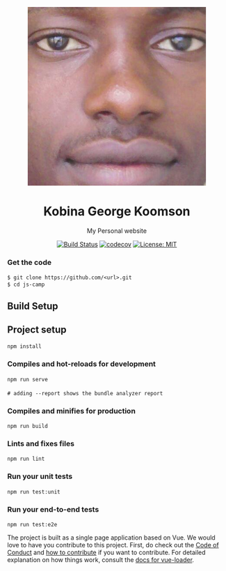 <p align="center"><img src="https://github.com/archx3/kobina-koomson/blob/master/public/favicon/favicon.jpg"></p>
<h1 align=center><b>Kobina George Koomson</b></h1>
<p align="center">My Personal website</p>
<p align="center"><a href="https://travis-ci.org/js-camp/js-camp-website"><img src="https://travis-ci.org/js-camp/js-camp-website.svg?branch=master" alt="Build Status"></a>
<a href="https://codecov.io/gh/js-camp/js-camp-website"><img src="https://codecov.io/gh/js-camp/js-camp-website/branch/master/graph/badge.svg" alt="codecov"></a>
<a href="https://opensource.org/licenses/MIT"><img src="https://img.shields.io/badge/License-MIT-yellow.svg" alt="License: MIT"></a></p>

### Get the code
```terminal
$ git clone https://github.com/<url>.git
$ cd js-camp
```

## Build Setup


## Project setup
```
npm install
```

### Compiles and hot-reloads for development
```
npm run serve

# adding --report shows the bundle analyzer report
```

### Compiles and minifies for production
```
npm run build
```

### Lints and fixes files
```
npm run lint
```

### Run your unit tests
```
npm run test:unit
```

### Run your end-to-end tests
```
npm run test:e2e
```


The project is built as a single page application based on Vue.
We would love to have you contribute to this project. First, do check out the [Code of Conduct](https://github.com/js-camp/js-camp-website/blob/master/.github/code-of-conduct.md) and [how to contribute](https://github.com/js-camp/js-camp-website/blob/master/.github/CONTRIBUTING.md) if you want to contribute.
For detailed explanation on how things work,
consult the [docs for vue-loader](http://vuejs.github.io/vue-loader).
